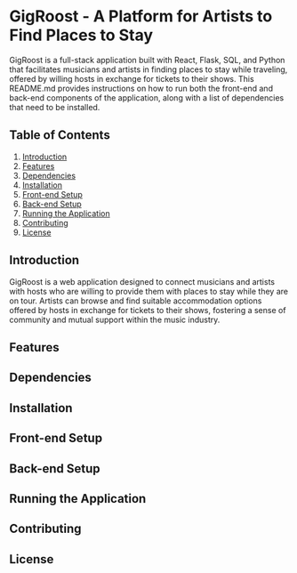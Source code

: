 # GigRoost - A Platform for Artists to Find Places to Stay

GigRoost is a full-stack application built with React, Flask, SQL, and Python that facilitates musicians and artists in finding places to stay while traveling, offered by willing hosts in exchange for tickets to their shows. This README.md provides instructions on how to run both the front-end and back-end components of the application, along with a list of dependencies that need to be installed.

## Table of Contents 
1. [Introduction](#introduction)
2. [Features](#features)
3. [Dependencies](#dependencies)
4. [Installation](#installation)
5. [Front-end Setup](#front-end-setup)
6. [Back-end Setup](#back-end-setup)
7. [Running the Application](#running-the-application)
8. [Contributing](#contributing)
9. [License](#license)


## Introduction

GigRoost is a web application designed to connect musicians and artists with hosts who are willing to provide them with places to stay while they are on tour. Artists can browse and find suitable accommodation options offered by hosts in exchange for tickets to their shows, fostering a sense of community and mutual support within the music industry.

## Features

## Dependencies

## Installation

## Front-end Setup

## Back-end Setup

## Running the Application

## Contributing

## License
